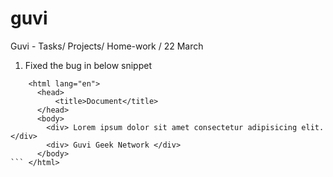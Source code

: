 # guvi
Guvi - Tasks/ Projects/ Home-work / 22 March

1. Fixed the bug in below snippet
``` <!DOCTYPE html>
    <html lang="en">
      <head>
          <title>Document</title>
      </head>
      <body>
        <div> Lorem ipsum dolor sit amet consectetur adipisicing elit. </div>
        <div> Guvi Geek Network </div>
      </body>
``` </html>
